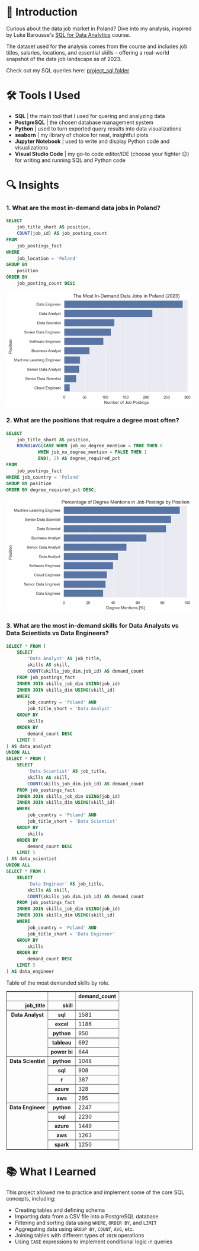 # 👋 Introduction
Curious about the data job market in Poland? Dive into my analysis, inspired by Luke Barousse's [SQL for Data Analytics](https://youtu.be/7mz73uXD9DA?si=npJ2uC45uqxOFUii) course. 

The dataset used for the analysis comes from the course and includes job titles, salaries, locations, and essential skills – offering a real-world snapshot of the data job landscape as of 2023.

Check out my SQL queries here: [project_sql folder](/project_sql/)


# 🛠 Tools I Used
- **SQL** | the main tool that I used for quering and analyzing data
- **PostgreSQL** | the chosen database management system 
- **Python** | used to turn exported query results into data visualizations
- **seaborn** | my library of choice for neat, insightful plots
- **Jupyter Notebook** | used to write and display Python code and visualizations
- **Visual Studio Code** | my go-to code editor/IDE (choose your fighter 😉) for writing and running SQL and Python code
  
  
# 🔍 Insights

### 1. What are the most in-demand data jobs in Poland?

```sql
SELECT
    job_title_short AS position,
    COUNT(job_id) AS job_posting_count
FROM 
    job_postings_fact
WHERE 
    job_location = 'Poland'
GROUP BY
    position
ORDER BY 
    job_posting_count DESC 
```

![plot1](/plots/1_most_in_demand_jobs.png)

### 2. What are the positions that require a degree most often? 

```sql
SELECT 
    job_title_short AS position,
    ROUND(AVG(CASE WHEN job_no_degree_mention = TRUE THEN 0
            WHEN job_no_degree_mention = FALSE THEN 1
            END), 2) AS degree_required_pct 
FROM 
    job_postings_fact
WHERE job_country = 'Poland'
GROUP BY position
ORDER BY degree_required_pct DESC;
```

![plot2](/plots/2_jobs_requiring_degree.png)

### 3. What are the most in-demand skills for Data Analysts vs Data Scientists vs Data Engineers?

```sql
SELECT * FROM (
    SELECT 
        'Data Analyst' AS job_title,
        skills AS skill,
        COUNT(skills_job_dim.job_id) AS demand_count
    FROM job_postings_fact
    INNER JOIN skills_job_dim USING(job_id)
    INNER JOIN skills_dim USING(skill_id)
    WHERE 
        job_country = 'Poland' AND
        job_title_short = 'Data Analyst'
    GROUP BY 
        skills
    ORDER BY 
        demand_count DESC
    LIMIT 5
) AS data_analyst
UNION ALL
SELECT * FROM (
    SELECT 
        'Data Scientist' AS job_title,
        skills AS skill,
        COUNT(skills_job_dim.job_id) AS demand_count
    FROM job_postings_fact
    INNER JOIN skills_job_dim USING(job_id)
    INNER JOIN skills_dim USING(skill_id)
    WHERE 
        job_country = 'Poland' AND
        job_title_short = 'Data Scientist'
    GROUP BY 
        skills
    ORDER BY 
        demand_count DESC
    LIMIT 5
) AS data_scientist
UNION ALL
SELECT * FROM (
    SELECT 
        'Data Engineer' AS job_title,
        skills AS skill,
        COUNT(skills_job_dim.job_id) AS demand_count
    FROM job_postings_fact
    INNER JOIN skills_job_dim USING(job_id)
    INNER JOIN skills_dim USING(skill_id)
    WHERE 
        job_country = 'Poland' AND
        job_title_short = 'Data Engineer'
    GROUP BY 
        skills
    ORDER BY 
        demand_count DESC
    LIMIT 5
) AS data_engineer

```

Table of the most demanded skills by role.
<div>
<style scoped>
    .dataframe tbody tr th:only-of-type {
        vertical-align: middle;
    }

    .dataframe tbody tr th {
        vertical-align: top;
    }

    .dataframe thead th {
        text-align: right;
    }
</style>
<table border="1" class="dataframe">
  <thead>
    <tr style="text-align: right;">
      <th></th>
      <th></th>
      <th>demand_count</th>
    </tr>
    <tr>
      <th>job_title</th>
      <th>skill</th>
      <th></th>
    </tr>
  </thead>
  <tbody>
    <tr>
      <th rowspan="5" valign="top">Data Analyst</th>
      <th>sql</th>
      <td>1581</td>
    </tr>
    <tr>
      <th>excel</th>
      <td>1186</td>
    </tr>
    <tr>
      <th>python</th>
      <td>950</td>
    </tr>
    <tr>
      <th>tableau</th>
      <td>692</td>
    </tr>
    <tr>
      <th>power bi</th>
      <td>644</td>
    </tr>
    <tr>
      <th rowspan="5" valign="top">Data Scientist</th>
      <th>python</th>
      <td>1048</td>
    </tr>
    <tr>
      <th>sql</th>
      <td>908</td>
    </tr>
    <tr>
      <th>r</th>
      <td>387</td>
    </tr>
    <tr>
      <th>azure</th>
      <td>328</td>
    </tr>
    <tr>
      <th>aws</th>
      <td>295</td>
    </tr>
    <tr>
      <th rowspan="5" valign="top">Data Engineer</th>
      <th>python</th>
      <td>2247</td>
    </tr>
    <tr>
      <th>sql</th>
      <td>2230</td>
    </tr>
    <tr>
      <th>azure</th>
      <td>1449</td>
    </tr>
    <tr>
      <th>aws</th>
      <td>1263</td>
    </tr>
    <tr>
      <th>spark</th>
      <td>1250</td>
    </tr>
  </tbody>
</table>
</div>

# 📚 What I Learned

This project allowed me to practice and implement some of the core SQL concepts, including:
- Creating tables and defining schema
- Importing data from a CSV file into a PostgreSQL database
- Filtering and sorting data using `WHERE`, `ORDER BY`, and `LIMIT`
- Aggregating data using `GROUP BY`, `COUNT`, `AVG`, etc. 
- Joining tables with different types of `JOIN` operations
- Using `CASE` expressions to implement conditional logic in queries

